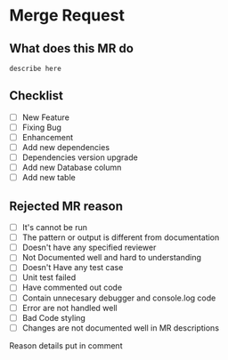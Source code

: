 # Merge Request

## What does this MR do

`describe here`

## Checklist

- [ ]  New Feature
- [ ]  Fixing Bug
- [ ]  Enhancement
- [ ]  Add new dependencies
- [ ]  Dependencies version upgrade
- [ ]  Add new Database column
- [ ]  Add new table

## Rejected MR reason

- [ ]  It's cannot be run
- [ ]  The pattern or output is different from documentation
- [ ]  Doesn't have any specified reviewer
- [ ]  Not Documented well and hard to understanding
- [ ]  Doesn't Have any test case
- [ ]  Unit test failed
- [ ]  Have commented out code
- [ ]  Contain unnecesary debugger and console.log code
- [ ]  Error are not handled well
- [ ]  Bad Code styling
- [ ]  Changes are not documented well in MR descriptions

Reason details put in comment
